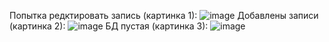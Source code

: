 Попытка редктировать запись (картинка 1):
![image](https://github.com/user-attachments/assets/e48c8583-0e3b-4838-aaf9-6048a30b020a)
Добавлены записи (картинка 2):
![image](https://github.com/user-attachments/assets/166ddb7c-b3dc-4592-acf6-cbfeacd8e428)
БД пустая (картинка 3):
![image](https://github.com/user-attachments/assets/6e6a95dd-83f8-459d-904d-f42238cfb3b4)
